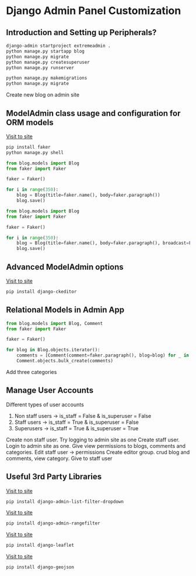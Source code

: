 # Django Admin Panel Customization

## Introduction and Setting up Peripherals?

```bash
django-admin startproject extremeadmin .
python manage.py startapp blog
python manage.py migrate
python manage.py createsuperuser
python manage.py runserver
```

```bash
python manage.py makemigrations
python manage.py migrate
```

Create new blog on admin site


## ModelAdmin class usage and configuration for ORM models

[Visit to site](https://faker.readthedocs.io/en/master/)
```bash
pip install faker
python manage.py shell
```

```python
from blog.models import Blog
from faker import Faker

faker = Faker()

for i in range(350):
    blog = Blog(title=faker.name(), body=faker.paragraph())
    blog.save()
```

```python
from blog.models import Blog
from faker import Faker

faker = Faker()

for i in range(350):
    blog = Blog(title=faker.name(), body=faker.paragraph(), broadcast=False)
    blog.save()
```

## Advanced ModelAdmin options

[Visit to site](https://django-ckeditor.readthedocs.io/en/latest/)
```bash
pip install django-ckeditor
```

## Relational Models in Admin App

```python
from blog.models import Blog, Comment
from faker import Faker

faker = Faker()

for blog in Blog.objects.iterator():
    comments = [Comment(comment=faker.paragraph(), blog=blog) for _ in range(3)]
    Comment.objects.bulk_create(comments)
```

Add three categories

## Manage User Accounts

Different types of user accounts

1. Non staff users -> is_staff = False & is_superuser = False
2. Staff users -> is_staff = True & is_superuser = False
3. Superusers -> is_staff = True & is_superuser = True

Create non staff user. Try logging to admin site as one
Create staff user. Login to admin site as one. Give view permissions to blogs, comments and categories. Edit staff user -> permissions
Create editor group. crud blog and comments, view category. Give to staff user

## Useful 3rd Party Libraries

[Visit to site](https://github.com/mrts/django-admin-list-filter-dropdown?tab=readme-ov-file)
```bash
pip install django-admin-list-filter-dropdown
```

[Visit to site](https://github.com/silentsokolov/django-admin-rangefilter)
```bash
pip install django-admin-rangefilter
```

[Visit to site](https://django-leaflet.readthedocs.io/en/latest/)
```bash
pip install django-leaflet
```

[Visit to site](https://django-geojson.readthedocs.io/en/latest/)
```bash
pip install django-geojson
```

